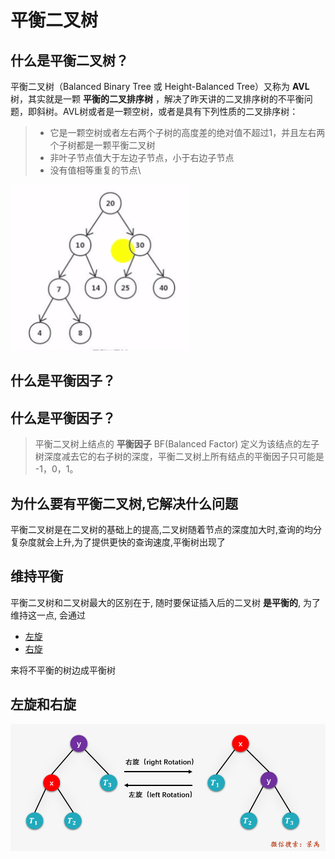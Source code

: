 # 平衡二叉树

## **什么是平衡二叉树？**

平衡二叉树（Balanced Binary Tree 或 Height-Balanced Tree）又称为 **AVL** 树，其实就是一颗 **平衡的二叉排序树** ，解决了昨天讲的二叉排序树的不平衡问题，即斜树。AVL树或者是一颗空树，或者是具有下列性质的二叉排序树：

> - 它是一颗空树或者左右两个子树的高度差的绝对值不超过1，并且左右两个子树都是一颗平衡二叉树
> - 非叶子节点值大于左边子节点，小于右边子节点
> - 没有值相等重复的节点\



![image-20200811220040467](../../../assets/image-20200811220040467.png)

## **什么是平衡因子？**

## **什么是平衡因子？**

> 平衡二叉树上结点的 **平衡因子** BF(Balanced Factor) 定义为该结点的左子树深度减去它的右子树的深度，平衡二叉树上所有结点的平衡因子只可能是 -1，0，1。



## 为什么要有平衡二叉树,它解决什么问题

平衡二叉树是在二叉树的基础上的提高,二叉树随着节点的深度加大时,查询的均分复杂度就会上升,为了提供更快的查询速度,平衡树出现了

## 维持平衡

平衡二叉树和二叉树最大的区别在于, 随时要保证插入后的二叉树 **是平衡的**, 为了维持这一点, 会通过 

- [左旋](#左旋)
- [右旋](#右旋)

来将不平衡的树边成平衡树

## 左旋和右旋

![img](../../../assets/640-7973541.png)

